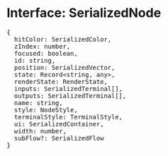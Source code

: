 # Interface: SerializedNode

<pre>
{
  hitColor: <Ref to="./serialized-color">SerializedColor</Ref>,
  zIndex: number,
  focused: boolean,
  id: string,
  position: <Ref to="./serialized-vector">SerializedVector</Ref>,
  state: Record&lt;string, any&gt;,
  renderState: <Ref to="./render-state">RenderState</Ref>,
  inputs: <Ref to="./serialized-terminal">SerializedTerminal</Ref>[],
  outputs: <Ref to="./serialized-terminal">SerializedTerminal</Ref>[],
  name: string,
  style: <Ref to="./node-style">NodeStyle</Ref>,
  terminalStyle: <Ref to="./terminal-style">TerminalStyle</Ref>,
  ui: <Ref to="./serialized-container">SerializedContainer</Ref>,
  width: number,
  subFlow?: <Ref to="./serialized-flow">SerializedFlow</Ref>
}
</pre>
